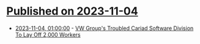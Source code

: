 # [Published on 2023-11-04](index.md)

* [2023-11-04, 01:00:00](https://tech.slashdot.org/story/23/11/03/2250223/vw-groups-troubled-cariad-software-division-to-lay-off-2000-workers?utm_source=rss1.0mainlinkanon&utm_medium=feed) - [VW Group's Troubled Cariad Software Division To Lay Off 2,000 Workers](https://tech.slashdot.org/story/23/11/03/2250223/vw-groups-troubled-cariad-software-division-to-lay-off-2000-workers?utm_source=rss1.0mainlinkanon&utm_medium=feed)
